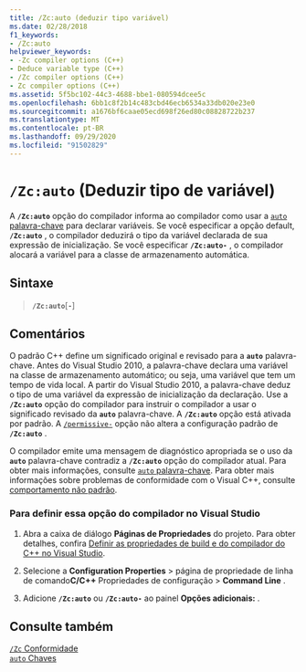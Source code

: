 ```yaml
---
title: /Zc:auto (deduzir tipo variável)
ms.date: 02/28/2018
f1_keywords:
- /Zc:auto
helpviewer_keywords:
- -Zc compiler options (C++)
- Deduce variable type (C++)
- /Zc compiler options (C++)
- Zc compiler options (C++)
ms.assetid: 5f5bc102-44c3-4688-bbe1-080594dcee5c
ms.openlocfilehash: 6bb1c8f2b14c483cbd46ecb6534a33db020e23e0
ms.sourcegitcommit: a1676bf6caae05ecd698f26ed80c08828722b237
ms.translationtype: MT
ms.contentlocale: pt-BR
ms.lasthandoff: 09/29/2020
ms.locfileid: "91502829"
---
```

# <a name="zcauto-deduce-variable-type"></a>`/Zc:auto` (Deduzir tipo de variável)

A **`/Zc:auto`** opção do compilador informa ao compilador como usar a [ `auto` palavra-chave](../../cpp/auto-cpp.md) para declarar variáveis. Se você especificar a opção default, **`/Zc:auto`** , o compilador deduzirá o tipo da variável declarada de sua expressão de inicialização. Se você especificar **`/Zc:auto-`** , o compilador alocará a variável para a classe de armazenamento automática.

## <a name="syntax"></a>Sintaxe

> **`/Zc:auto`**[**`-`**]

## <a name="remarks"></a>Comentários

O padrão C++ define um significado original e revisado para a **`auto`** palavra-chave. Antes do Visual Studio 2010, a palavra-chave declara uma variável na classe de armazenamento automático; ou seja, uma variável que tem um tempo de vida local. A partir do Visual Studio 2010, a palavra-chave deduz o tipo de uma variável da expressão de inicialização da declaração. Use a **`/Zc:auto`** opção do compilador para instruir o compilador a usar o significado revisado da **`auto`** palavra-chave. A **`/Zc:auto`** opção está ativada por padrão. A [`/permissive-`](permissive-standards-conformance.md) opção não altera a configuração padrão de **`/Zc:auto`** .

O compilador emite uma mensagem de diagnóstico apropriada se o uso da **`auto`** palavra-chave contradiz a **`/Zc:auto`** opção do compilador atual. Para obter mais informações, consulte [ `auto` palavra-chave](../../cpp/auto-cpp.md). Para obter mais informações sobre problemas de conformidade com o Visual C++, consulte [comportamento não padrão](../../cpp/nonstandard-behavior.md).

### <a name="to-set-this-compiler-option-in-visual-studio"></a>Para definir essa opção do compilador no Visual Studio

1. Abra a caixa de diálogo **Páginas de Propriedades** do projeto. Para obter detalhes, confira [Definir as propriedades de build e do compilador do C++ no Visual Studio](../working-with-project-properties.md).

1. Selecione a **Configuration Properties**  >  página de propriedade de linha de comando**C/C++** Propriedades de configuração  >  **Command Line** .

1. Adicione **`/Zc:auto`** ou **`/Zc:auto-`** ao painel **Opções adicionais:** .

## <a name="see-also"></a>Consulte também

[`/Zc` Conformidade](zc-conformance.md)<br/>
[`auto` Chaves](../../cpp/auto-cpp.md)
